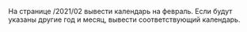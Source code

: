 На странице /2021/02 вывести календарь на февраль. Если будут указаны другие год и месяц, вывести соответствующий календарь.